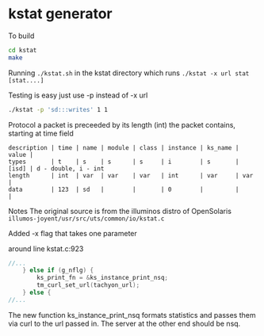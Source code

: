 kstat generator
=====================

To build
```bash
cd kstat
make
```

Running
`./kstat.sh` in the kstat directory
which runs `./kstat -x url stat [stat....]`

Testing is easy just use -p instead of -x url
```bash
./kstat -p 'sd:::writes' 1 1
```

Protocol
a packet is preceeded by its length (int) the packet contains, starting at time field

```
description | time | name | module | class | instance | ks_name | value |
types       | t    | s    | s      | s     | i        | s       | [isd] | d - double, i - int
length      | int  | var  | var    | var   | int      | var     | var   |
data        | 123  | sd   |        |       | 0        |         |       |
```

Notes
The original source is from the illuminos distro of OpenSolaris
`illumos-joyent/usr/src/uts/common/io/kstat.c`

Added -x flag that takes one parameter

around line kstat.c:923
```c
//...
	} else if (g_nflg) {
		ks_print_fn = &ks_instance_print_nsq;
		tm_curl_set_url(tachyon_url);
	} else {
//...
```

The new function ks_instance_print_nsq formats statistics and passes them via curl to 
the url passed in.  The server at the other end should be nsq.

